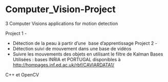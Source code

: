 # Computer_Vision-Project
3 Computer Visions applications for motion detection

Project 1 -
- Détection de la peau à partir d’une  base d’apprentissage
Project 2 - 
- Détection suivi de mouvement dans une base de vidéos
- Suivre les mouvements des objets en utilisant le filtre de Kalman
Bases Utilisées : bases INRIA et  PORTUGAL disponibles à http://hompages.inf.ed.ac.uk/rbf/CAVIARDATA1/ 

C++ et OpenCV
